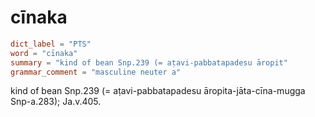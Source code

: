 # cīnaka

``` toml
dict_label = "PTS"
word = "cīnaka"
summary = "kind of bean Snp.239 (= aṭavi-pabbatapadesu āropit"
grammar_comment = "masculine neuter a"
```

kind of bean Snp.239 (= aṭavi\-pabbatapadesu āropita\-jāta\-cīna\-mugga Snp\-a.283); Ja.v.405.

